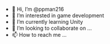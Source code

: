 - 👋 Hi, I’m @ppman216
- 👀 I’m interested in game development
- 🌱 I’m currently learning Unity
- 💞️ I’m looking to collaborate on ...
- 📫 How to reach me ...

<!---
ppman216/ppman216 is a ✨ special ✨ repository because its `README.md` (this file) appears on your GitHub profile.
You can click the Preview link to take a look at your changes.
--->
